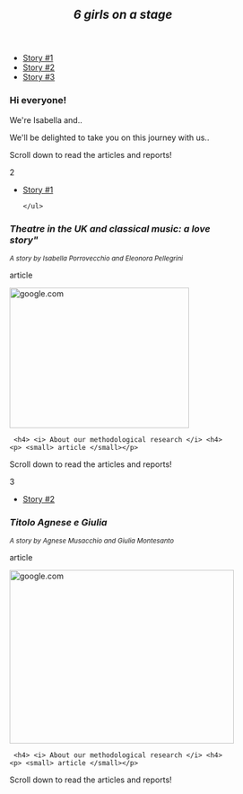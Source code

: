 <!DOCTYPE html>
<html lang="en">
<head>
<title>CSS Template</title>
<meta charset="utf-8">
<meta name="viewport" content="width=device-width, initial-scale=1">
<style>
* {
  box-sizing: border-box;
}

body {
  font-family: Arial, Helvetica, sans-serif;
}

/* Style the header */
header {
  background-color: lightpink;
  padding: 10px;
  text-align: center;
  font-size: 35px;
  color: white;
}

/* Container for flexboxes */
section {
  display: -webkit-flex;
  display: flex;
}

/* Style the navigation menu */
nav {
  -webkit-flex: 1;
  -ms-flex: 1;
  flex: 1;
  background: lightcoral;
  padding: 20px;
}

/* Style the list inside the menu */
nav ul {
  list-style-type: none;
  padding: 0;
}

/* Style the content */
article {
  -webkit-flex: 3;
  -ms-flex: 3;
  flex: 3;
  background-color: ivory;
  padding: 10px;
}

/* Style the footer */
footer {
  background-color: darksalmon;
  padding: 10px;
  text-align: center;
  color: white;
}

/* Responsive layout - makes the menu and the content (inside the section) sit on top of each other instead of next to each other */
@media (max-width: 600px) {
  section {
    -webkit-flex-direction: column;
    flex-direction: column;
  }
}
</style>
</head>
<body>


<header>
  <h2> <i>6 girls on a stage </h2> </i>
</header>

<section>
  <nav>
    <ul>
      <li><a href="#">Story #1</a></li>
      <li><a href="#">Story #2</a></li>
      <li><a href="#">Story #3</a></li>
    </ul>
  </nav>
  
  <article>
    <h1>Hi everyone!</h1>
    <p>We're Isabella and..</p>
    <p>We'll be delighted to take you on this journey with us..</p>
  </article>
</section>

<footer>
  <p>Scroll down to read the articles and reports!</p>
</footer>


2


</body>
</html>

<!DOCTYPE html>
<html lang="en">
<head>
<title>CSS Template</title>
<meta charset="utf-8">
<meta name="viewport" content="width=device-width, initial-scale=1">
<style>
* {
  box-sizing: border-box;
}

body {
  font-family: Arial, Helvetica, sans-serif;
}


/* Container for flexboxes */
section {
  display: -webkit-flex;
  display: flex;
}

/* Style the navigation menu */
nav {
  -webkit-flex: 1;
  -ms-flex: 1;
  flex: 1;
  background: lightcoral;
  padding: 20px;
}

/* Style the list inside the menu */
nav ul {
  list-style-type: none;
  padding: 0;
}

/* Style the content */
article {
  -webkit-flex: 3;
  -ms-flex: 3;
  flex: 3;
  background-color: ivory;
  padding: 10px;
}

/* Style the footer */
footer {
  background-color: darksalmon;
  padding: 10px;
  text-align: center;
  color: white;
}

/* Responsive layout - makes the menu and the content (inside the section) sit on top of each other instead of next to each other */
@media (max-width: 600px) {
  section {
    -webkit-flex-direction: column;
    flex-direction: column;
  }
}
</style>
</head>
<body>


<section>
  <nav>
    <ul>
      <li><a href="#">Story #1</a></li>
      
    </ul>
  </nav>
  
  <article>
    <h1> <i>Theatre in the UK and classical music: a love story"</h1> </i>
   <small> <i> A story by Isabella Porrovecchio and Eleonora Pellegrini </i></small>
    <p>article</p>
    <p><img style="image-align:center;" src="https://www.historyhit.com/app/uploads/fly-images/5158910/ROH-1-788x537.jpg?x50601" alt="google.com" width="
320" height="250"> </p>
     
    
     <h4> <i> About our methodological research </i> <h4>
    <p> <small> article </small></p>
    
  </article>
</section>

<footer>
  <p>Scroll down to read the articles and reports!</p>
</footer>





</body>
</html>


3

<!DOCTYPE html>
<html lang="en">
<head>
<title>CSS Template</title>
<meta charset="utf-8">
<meta name="viewport" content="width=device-width, initial-scale=1">
<style>
* {
  box-sizing: border-box;
}

body {
  font-family: Arial, Helvetica, sans-serif;
}


/* Container for flexboxes */
section {
  display: -webkit-flex;
  display: flex;
}

/* Style the navigation menu */
nav {
  -webkit-flex: 1;
  -ms-flex: 1;
  flex: 1;
  background: lightcoral;
  padding: 20px;
}

/* Style the list inside the menu */
nav ul {
  list-style-type: none;
  padding: 0;
}

/* Style the content */
article {
  -webkit-flex: 3;
  -ms-flex: 3;
  flex: 3;
  background-color: ivory;
  padding: 10px;
}

/* Style the footer */
footer {
  background-color: darksalmon;
  padding: 10px;
  text-align: center;
  color: white;
}

/* Responsive layout - makes the menu and the content (inside the section) sit on top of each other instead of next to each other */
@media (max-width: 600px) {
  section {
    -webkit-flex-direction: column;
    flex-direction: column;
  }
}
</style>
</head>
<body>



<section>
  <nav>
    <ul>
      <li><a href="#">Story #2</a></li>
    </ul>
  </nav>
  
  <article>
    <h1> <i>Titolo Agnese e Giulia</h1> </i>
   <small> <i> A story by Agnese Musacchio and Giulia Montesanto </i></small>
    <p>article</p>
    <p><img src="https://cdn.shopify.com/s/files/1/0130/8714/6043/articles/image1_1_580x.jpg?v=1621417630" alt="google.com" width="
400" height="309"></p>
     
    
     <h4> <i> About our methodological research </i> <h4>
    <p> <small> article </small></p>
    
  </article>
</section>

<footer>
  <p>Scroll down to read the articles and reports!</p>
</footer>






</body>
</html>

